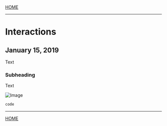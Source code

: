 

[HOME](https://avijr.com)

---

# Interactions
## January 15, 2019

Text

### Subheading

Text

![Image](/images/image.png)

```c#
code
```

---

[HOME](https://avijr.com)
